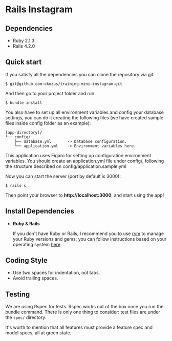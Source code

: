 Rails Instagram
===================

Dependencies
-------

 - Ruby 2.1.3
 - Rails 4.2.0

Quick start
-------

If you satisfy all the dependencies you can clone the repository via git:

```
$ git@github.com:ckozus/training-mini-instagram.git

```

And then go to your project folder and run:

```
$ bundle install
```

You also have to set up all environment variables and config your database settings, you can do it creating the following files (we have created sample files inside config folder as an example):

```
[app-directory]/
└── config/
    ├── database.yml       -> Database configuration.
    └── application.yml    -> Environment variables here.
```

This application uses Figaro for setting up configuration environment variables. You should create an application.yml file under config/, following the structure described on config/application.sample.yml

Now you can start the server (port by default is 3000):

```
$ rails s
```

Then point your browser to **http://localhost:3000**, and start using the app!

Install Dependencies
-------
- **Ruby & Rails**

    If you don't have Ruby or Rails, I recommend you to use [rvm][1] to manage your Ruby versions and gems; you can follow instructions based on your operating system [here][2].

Coding Style
------
 - Use two spaces for indentation, not tabs.
 - Avoid trailing spaces.

Testing
-------

We are using Rspec for tests. Rspec works out of the box once you run the bundle command. There is only one thing to consider: test files are under the `spec/` directory.

It's worth to mention that all features must provide a feature spec and model specs, all at green state.


[1]: https://rvm.io/rvm/install
[2]: http://railsapps.github.io/installing-rails.html